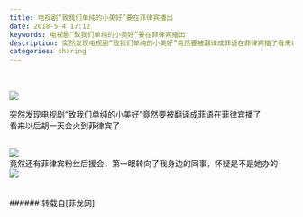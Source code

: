 ```yaml
---
title: 电视剧“致我们单纯的小美好”要在菲律宾播出
date: 2018-5-4 17:12
keywords: 电视剧“致我们单纯的小美好”要在菲律宾播出
description: 突然发现电视剧“致我们单纯的小美好”竟然要被翻译成菲语在菲律宾播了看来以后胡一天会火到菲律宾了竟然还有菲律宾粉丝后援会，第一眼转向了我身边的同事，怀疑是不是她办的
categories: sharing
---
```

<td class="t_f" id="postmessage_1306850">

<br/>
<br/>

<img aid="824575" data-cf-modified-7d7cf0856db53413394c1fc1-="" file="data/attachment/forum/201805/04/170803kdce1rkg7u9k9dau.jpg.thumb.jpg" id="aimg_824575" inpost="1" onclick="" onmouseover="" src="http://www.flw.ph/data/attachment/forum/201805/04/170803kdce1rkg7u9k9dau.jpg" style="cursor:pointer" zoomfile="data/attachment/forum/201805/04/170803kdce1rkg7u9k9dau.jpg"/>


突然发现电视剧“致我们单纯的小美好”竟然要被翻译成菲语在菲律宾播了<br/>
看来以后胡一天会火到菲律宾了<br/>
<br/>

<img aid="824574" data-cf-modified-7d7cf0856db53413394c1fc1-="" file="data/attachment/forum/201805/04/170801pepiuu6pqffycepl.jpg.thumb.jpg" id="aimg_824574" inpost="1" onclick="" onmouseover="" src="http://www.flw.ph/data/attachment/forum/201805/04/170801pepiuu6pqffycepl.jpg" style="cursor:pointer" zoomfile="data/attachment/forum/201805/04/170801pepiuu6pqffycepl.jpg"/>


<br/>
竟然还有菲律宾粉丝后援会，第一眼转向了我身边的同事，怀疑是不是她办的<br/>

<img aid="824576" data-cf-modified-7d7cf0856db53413394c1fc1-="" file="data/attachment/forum/201805/04/170804h2jc9ziw9fbmjocn.jpg.thumb.jpg" id="aimg_824576" inpost="1" onclick="" onmouseover="" src="http://www.flw.ph/data/attachment/forum/201805/04/170804h2jc9ziw9fbmjocn.jpg" style="cursor:pointer" zoomfile="data/attachment/forum/201805/04/170804h2jc9ziw9fbmjocn.jpg"/>


<br/>
<br/>
<br/>
</td>
###### 转载自[菲龙网]